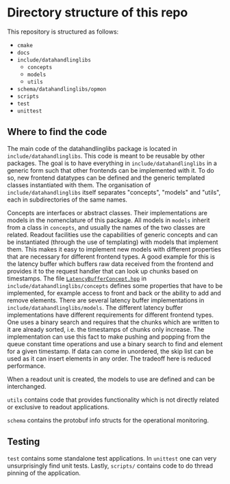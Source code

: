 # Directory structure of this repo
This repository is structured as follows:
* `cmake`
* `docs`
* `include/datahandlinglibs`
  * `concepts`
  * `models`
  * `utils`
* `schema/datahandlinglibs/opmon`
* `scripts`
* `test`
* `unittest`

## Where to find the code
The main code of the datahandlinglibs package is located in `include/datahandlinglibs`. This code is meant to be reusable by other packages. The goal is to have everything in `include/datahandlinglibs` in a generic form such that other frontends can be implemented with it.
To do so, new frontend datatypes can be defined and the generic templated classes instantiated with them. 
The organisation of `include/datahandlinglibs` itself separates "concepts", "models" and "utils", each in subdirectories of the same names. 

Concepts are interfaces or abstract classes. Their implementations are models in the nomenclature of this package.
All models in `models` inherit from a class in `concepts`, and usually the names of the two classes are related.
Readout facilities use the capabilities of generic concepts and can be instantiated (through the use of templating) with models that implement them.
This makes it easy to implement new models with different properties that are necessary for different frontend types.
A good example for this is the latency buffer which buffers raw data received from the frontend and provides it to the request handler that can look up chunks based on timestamps.
The file [`LatencyBufferConcept.hpp`](https://github.com/DUNE-DAQ/datahandlinglibs/blob/develop/include/datahandlinglibs/concepts/LatencyBufferConcept.hpp) in `include/datahandlinglibs/concepts` defines some properties that have to be implemented, for example access to front and back or the ability to add and remove elements.
There are several latency buffer implementations in `include/datahandlinglibs/models`.
The different latency buffer implementations have different requirements for different frontend types. 
One uses a binary search and requires that the chunks which are written to it are already sorted, i.e. the timestamps of chunks only increase.
The implementation can use this fact to make pushing and popping from the queue constant time operations and use a binary search to find and element for a given timestamp.
If data can come in unordered, the skip list can be used as it can insert elements in any order.
The tradeoff here is reduced performance.

When a readout unit is created, the models to use are defined and can be interchanged.

`utils` contains code that provides functionality which is not directly related or exclusive to readout applications.

`schema` contains the protobuf info structs for the operational monitoring.

## Testing
`test` contains some standalone test applications.
In `unittest` one can very unsurprisingly find unit tests.
Lastly, `scripts/` contains code to do thread pinning of the application.
